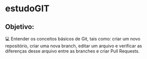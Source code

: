 # estudoGIT
## Objetivo: 

:computer: Entender os conceitos básicos de Git, tais como: criar um novo repositório, criar uma nova branch, editar um arquivo e verificar as diferenças desse arquivo entre as branches e criar Pull Requests.